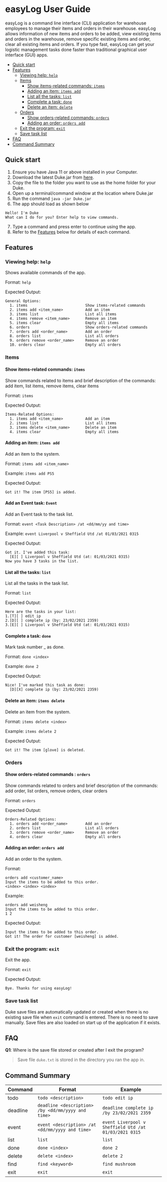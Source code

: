 # easyLog User Guide

easyLog is a command line interface (CLI) application for warehouse employees to manage their items and
orders in their warehouse. easyLog allows information of new items and orders to be added,
view existing items and orders in the warehouse, remove specific existing items and order,
clear all existing items and orders. If you type fast, easyLog can get your logistic management tasks done
faster than traditional graphical user interface (GUI) apps.

- [Quick start](#quick-start)
- [Features](#features)
  * [Viewing help: `help`](#viewing-help-help)
  * [Items](#items)
    - [Show items-related commands: `items`](#show-items-related-commands-items)
    - [Adding an item: `items add`](#adding-an-item-items-add)
    * [List all the tasks: `list`](#list-all-the-tasks-list)
    * [Complete a task: `done`](#complete-a-task-done)
    * [Delete an item: `delete`](#delete-an-item-delete)
  * [Orders](#orders)
    - [Show orders-related commands: `orders`](#show-orders-related-commands--orders)
    - [Adding an order: `orders add`](#adding-an-order-orders-add)
  * [Exit the program: `exit`](#exit-the-program-bye)
  * [Save task list](#save-task-list)
- [FAQ](#faq)
- [Command Summary](#command-summary)

## Quick start

1. Ensure you have Java 11 or above installed in your Computer.
2. Download the latest Duke.jar from [here](https://github.com/ongweisheng/ip/releases/tag/A-Release).
3. Copy the file to the folder you want to use as the home folder for your Duke.
4. Open up a terminal/command window at the location where Duke.jar
5. Run the command `java -jar Duke.jar`
6. The app should load as shown below

```
Hello! I'm Duke
What can I do for you? Enter help to view commands.
```
7. Type a command and press enter to continue using the app.
8. Refer to the [Features](#features) below for details of each command.

## Features

### Viewing help: `help`

Shows available commands of the app.

Format: `help`

Expected Output:
```
General Options:
  1. items                          Show items-related commands
  2. items add <item_name>          Add an item
  3. items list                     List all items
  4. items remove <item_name>       Remove an item
  5. items clear                    Empty all items
  6. orders                         Show orders-related commands
  7. orders add <order_name>        Add an order
  8. orders list                    List all orders
  9. orders remove <order_name>     Remove an order
  10. orders clear                  Empty all orders
```
### Items

#### Show items-related commands: `items`

Show commands related to items and brief description of the commands: add item, list items, remove items, clear items

Format: `items`

Expected Output:
```
Items-Related Options:
  1. items add <item_name>          Add an item
  2. items list                     List all items
  3. items delete <item_name>       Delete an item
  4. items clear                    Empty all items
```

#### Adding an item: `items add`

Add an item to the system.

Format: `items add <item_name>`

Example: `items add PS5`

Expected Output:
```
Got it! The item [PS5] is added.
```

#### Add an Event task: `Event`

Add an Event task to the task list.

Format: `event <Task Description> /at <dd/mm/yy and time>`

Example: `event Liverpool v Sheffield Utd /at 01/03/2021 0315`

Expected Output:
```
Got it. I've added this task:
  [E][ ] Liverpool v Sheffield Utd (at: 01/03/2021 0315)
Now you have 3 tasks in the list.
```

#### List all the tasks: `list`

List all the tasks in the task list.

Format: `list`

Expected Output:
```
Here are the tasks in your list:
1.[T][ ] edit ip
2.[D][ ] complete ip (by: 23/02/2021 2359)
3.[E][ ] Liverpool v Sheffield Utd (at: 01/03/2021 0315)
```

#### Complete a task: `done`

Mark task number _ as done.

Format: `done <index>`

Example: `done 2`

Expected Output:
```
Nice! I've marked this task as done:
  [D][X] complete ip (by: 23/02/2021 2359)
```

#### Delete an item: `items delete`

Delete an item from the system.

Format: `items delete <index>`

Example: `items delete 2`

Expected Output:
```
Got it! The item [glove] is deleted.
```

### Orders

#### Show orders-related commands : `orders`

Show commands related to orders and brief description of the commands:
add order, list orders, remove orders, clear orders

Format: `orders`

Expected Output:
```
Orders-Related Options:
  1. orders add <order_name>        Add an order
  2. orders list                    List all orders
  3. orders remove <order_name>     Remove an order
  4. orders clear                   Empty all orders
```

#### Adding an order: `orders add`

Add an order to the system.

Format:
```aidl
orders add <customer_name>
Input the items to be added to this order.
<index> <index> <index>
```

Example:
```aidl
orders add weisheng
Input the items to be added to this order.
1 2 
```

Expected Output:

```aidl
Input the items to be added to this order.
Got it! The order for customer [weisheng] is added.
```

### Exit the program: `exit`

Exit the app.

Format: `exit`

Expected Output:
```
Bye. Thanks for using easyLog!
```

### Save task list

Duke save files are automatically updated or created when there is no existing save file
when `exit` command is entered. There is no need to save manually. Save files are also loaded on start up
of the application if it exists.

## FAQ

**Q1**: Where is the save file stored or created after I exit the program?

> Save file `duke.txt` is stored in the directory you ran the app in.

## Command Summary

Command | Format | Example |
------- | ------- | ------- | 
todo | `todo <description>` | `todo edit ip` |
deadline | `deadline <description> /by <dd/mm/yyyy and time>` | `deadline complete ip /by 23/02/2021 2359` |
event | `event <description> /at <dd/mm/yyyy and time>`      | `event Liverpool v Sheffield Utd /at 01/03/2021 0315` |
list | `list` | `list` |
done | `done <index>` | `done 2` |
delete | `delete <index>` | `delete 2` |
find | `find <keyword>` | `find mushroom` |
exit | `exit` | `exit` |
